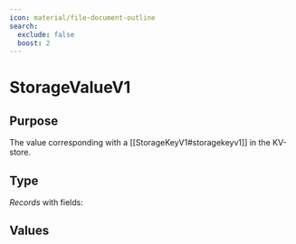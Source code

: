 ```yaml
---
icon: material/file-document-outline
search:
  exclude: false
  boost: 2
---
```


# StorageValueV1

## Purpose

<!-- --8<-- [start:purpose] -->
The value corresponding with a [[StorageKeyV1#storagekeyv1]] in the KV-store.
<!-- --8<-- [end:purpose] -->

## Type

<!-- --8<-- [start:type] -->
<div class="type" markdown>

*Records* with fields:

</div>
<!-- --8<-- [end:type] -->

## Values

